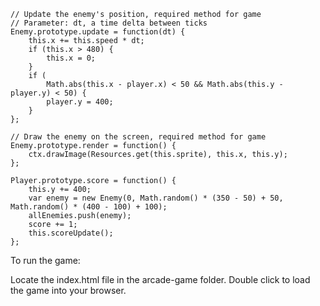 ```
// Update the enemy's position, required method for game
// Parameter: dt, a time delta between ticks
Enemy.prototype.update = function(dt) {
    this.x += this.speed * dt;
    if (this.x > 480) {
        this.x = 0;
    }
    if (
        Math.abs(this.x - player.x) < 50 && Math.abs(this.y - player.y) < 50) {
        player.y = 400;
    }
};

// Draw the enemy on the screen, required method for game
Enemy.prototype.render = function() {
    ctx.drawImage(Resources.get(this.sprite), this.x, this.y);
};
```

```
Player.prototype.score = function() {
    this.y += 400;
    var enemy = new Enemy(0, Math.random() * (350 - 50) + 50, Math.random() * (400 - 100) + 100);
    allEnemies.push(enemy);
    score += 1;
    this.scoreUpdate();
};
```


To run the game:

Locate the index.html file in the arcade-game folder.
Double click to load the game into your browser.
